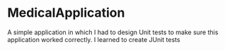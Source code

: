# MedicalApplication
A simple application in which I had to design Unit tests to make sure this application worked correctly.
I learned to create JUnit tests
